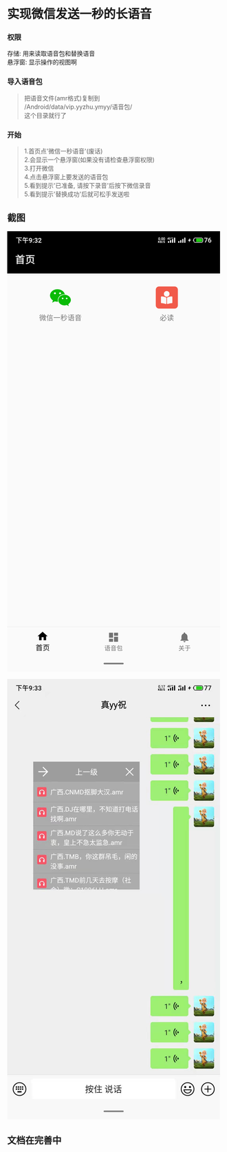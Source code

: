# 实现微信发送一秒的长语音

### 权限
存储: 用来读取语音包和替换语音  
悬浮窗: 显示操作的视图啊  

### 导入语音包
>把语音文件(amr格式)复制到  
>/Android/data/vip.yyzhu.ymyy/语音包/  
>这个目录就行了

### 开始
>1.首页点'微信一秒语音'(废话)  
>2.会显示一个悬浮窗(如果没有请检查悬浮窗权限)  
>3.打开微信  
>4.点击悬浮窗上要发送的语音包  
>5.看到提示'已准备, 请按下录音'后按下微信录音  
>5.看到提示'替换成功'后就可松手发送啦  

## 截图  

![img](doc/home.png)

![img](doc/wx-send.jpg)



## 文档在完善中
